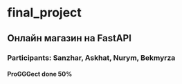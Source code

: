 # final_project
## Онлайн магазин на FastAPI
### Participants: Sanzhar, Askhat, Nurym, Bekmyrza
#### ProGGGect done 50%
